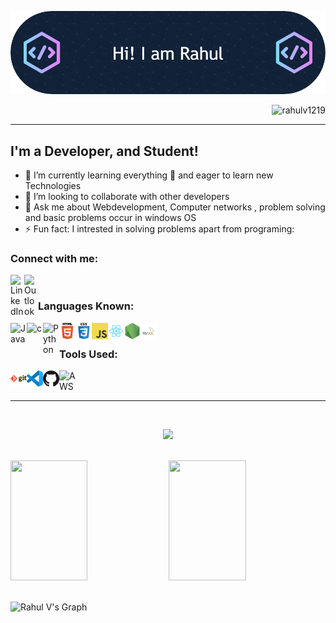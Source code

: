 [![Rahul's GitHub Banner](./assests/header-image.png)](https://github.com/Rahulv1219/Rahulv1219)


<p align="right"> <img src="https://komarev.com/ghpvc/?username=rahulv1219" alt="rahulv1219"/> </p>

<hr/>

## I'm a Developer, and Student!

- 🌱 I’m currently learning everything 🤣 and eager to learn new Technologies
- 👯 I’m looking to collaborate with other developers
- 💬 Ask me about Webdevelopment, Computer networks , problem solving and basic problems occur in windows OS 
- ⚡ Fun fact: I intrested in solving problems apart from programing:


### Connect with me:

[<img align="left" alt=" LinkedIn" width="22px" src="https://img.icons8.com/color/48/000000/linkedin.png"/>](https://www.linkedin.com/in/rahulv1219)
[<img align="left" alt=" Outlook" width="22px" src="https://img.icons8.com/fluent/48/000000/microsoft-outlook-2019.png"/>](mailto:torahulv2002@gmail.com)

<br>

### Languages Known:

<img align="left" alt="Java" width="26px" src="https://img.icons8.com/color/48/000000/java-coffee-cup-logo.png"/>
<img align="left" alt="c" width="26px" src="https://img.icons8.com/color/48/000000/c.png"/>
<img align="left" alt="Python" width="26px" src="https://img.icons8.com/color/48/000000/python.png"/>
<img align="left" alt="HTML5" width="26px" src="https://raw.githubusercontent.com/github/explore/80688e429a7d4ef2fca1e82350fe8e3517d3494d/topics/html/html.png" />
<img align="left" alt="CSS3" width="26px" src="https://raw.githubusercontent.com/github/explore/80688e429a7d4ef2fca1e82350fe8e3517d3494d/topics/css/css.png" />
<img align="left" alt="JavaScript" width="26px" src="https://raw.githubusercontent.com/github/explore/80688e429a7d4ef2fca1e82350fe8e3517d3494d/topics/javascript/javascript.png" />
<img align="left" alt="React" width="26px" src="https://raw.githubusercontent.com/github/explore/80688e429a7d4ef2fca1e82350fe8e3517d3494d/topics/react/react.png" />
<img align="left" alt="Node.js" width="26px" src="https://raw.githubusercontent.com/github/explore/80688e429a7d4ef2fca1e82350fe8e3517d3494d/topics/nodejs/nodejs.png" />
<img align="left" alt="MySQL" width="26px" src="https://raw.githubusercontent.com/github/explore/80688e429a7d4ef2fca1e82350fe8e3517d3494d/topics/mysql/mysql.png" />


<br>

###  Tools Used:
<img align="left" alt="Git" width="26px" src="https://raw.githubusercontent.com/github/explore/80688e429a7d4ef2fca1e82350fe8e3517d3494d/topics/git/git.png" />
<img align="left" alt="Visual Studio Code" width="26px" src="https://raw.githubusercontent.com/github/explore/80688e429a7d4ef2fca1e82350fe8e3517d3494d/topics/visual-studio-code/visual-studio-code.png" />
<img align="left" alt="GitHub" width="26px" src="https://raw.githubusercontent.com/github/explore/78df643247d429f6cc873026c0622819ad797942/topics/github/github.png" />
<img align="left" alt="AWS" width="26px" src="https://img.icons8.com/color/48/000000/amazon-web-services.png"/>




<br />
<br/>
<hr/>
<br/>


<p align="center">
  <a href="https://github.com/rahulv1219">
    <img src="https://github-profile-summary-cards.vercel.app/api/cards/profile-details?username=rahulv1219&theme=radical" />
  </a>
</p>

<br>

<a> 
    <a href="https://github.com/rahulv1219"><img src="https://denvercoder1-github-readme-stats.vercel.app/api?username=rahulv1219&show_icons=true&count_private=true&theme=react&border_color=7F3FBF&bg_color=0D1117&title_color=F85D7F&icon_color=F8D866" height="192px" width="49.5%"/></a>
  <a href="https://github.com/rahulv1219"><img src="https://denvercoder1-github-readme-stats.vercel.app/api/top-langs/?username=rahulv1219&langs_count=8&layout=compact&theme=react&border_color=7F3FBF&bg_color=0D1117&title_color=F85D7F&icon_color=F8D866" height="192px" width="49.5%"/></a>
  <br/>
</a>


<br>


![Rahul V's Graph](https://github-readme-activity-graph.cyclic.app/graph?username=rahulv1219&custom_title=Al%20Siam's%20GitHub%20Activity%20Graph&bg_color=0D1117&color=7F3FBF&line=7F3FBF&point=7F3FBF&area_color=FFFFFF&title_color=FFFFFF&area=true)
